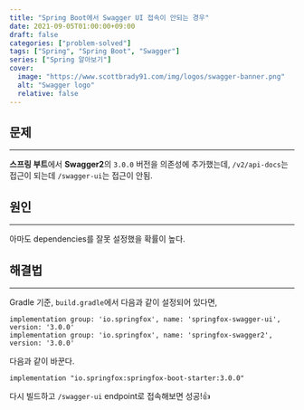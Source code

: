 ```yaml
---
title: "Spring Boot에서 Swagger UI 접속이 안되는 경우"
date: 2021-09-05T01:00:00+09:00
draft: false
categories: ["problem-solved"]
tags: ["Spring", "Spring Boot", "Swagger"]
series: ["Spring 알아보기"]
cover:
  image: "https://www.scottbrady91.com/img/logos/swagger-banner.png"
  alt: "Swagger logo"
  relative: false
---
```


## 문제

---

**스프링 부트**에서 **Swagger2**의 `3.0.0` 버전을 의존성에 추가했는데, `/v2/api-docs`는 접근이 되는데 `/swagger-ui`는 접근이 안됨.

## 원인

---

아마도 dependencies를 잘못 설정했을 확률이 높다.

## 해결법

---

Gradle 기준, `build.gradle`에서 다음과 같이 설정되어 있다면,

```
implementation group: 'io.springfox', name: 'springfox-swagger-ui', version: '3.0.0'
implementation group: 'io.springfox', name: 'springfox-swagger2', version: '3.0.0'
```

다음과 같이 바꾼다.

```
implementation "io.springfox:springfox-boot-starter:3.0.0"
```

다시 빌드하고 `/swagger-ui` endpoint로 접속해보면 성공!👍
